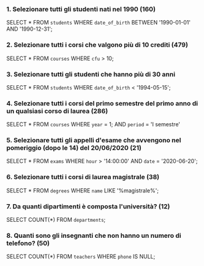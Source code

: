 ### 1. Selezionare tutti gli studenti nati nel 1990 (160)

  SELECT * 
  FROM `students`
  WHERE `date_of_birth` BETWEEN '1990-01-01' AND '1990-12-31';  

### 2. Selezionare tutti i corsi che valgono più di 10 crediti (479)

  SELECT * 
  FROM `courses`
  WHERE `cfu` > 10;

### 3. Selezionare tutti gli studenti che hanno più di 30 anni

  SELECT * 
  FROM `students`
  WHERE `date_of_birth` < '1994-05-15';

### 4. Selezionare tutti i corsi del primo semestre del primo anno di un qualsiasi corso di laurea (286)

  SELECT * 
  FROM `courses`
  WHERE `year` = 1; AND `period` = 'I semestre'

### 5. Selezionare tutti gli appelli d'esame che avvengono nel pomeriggio (dopo le 14) del 20/06/2020 (21)

  SELECT * 
  FROM `exams`
  WHERE `hour` > '14:00:00' AND `date` = '2020-06-20';

### 6. Selezionare tutti i corsi di laurea magistrale (38)

  SELECT * 
  FROM `degrees`
  WHERE `name` LIKE '%magistrale%';

### 7. Da quanti dipartimenti è composta l'università? (12)

  SELECT COUNT(*) 
  FROM `departments`; 

### 8. Quanti sono gli insegnanti che non hanno un numero di telefono? (50)

  SELECT COUNT(*) 
  FROM `teachers`
  WHERE `phone` IS NULL;